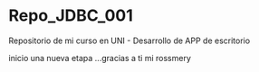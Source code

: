 # Repo_JDBC_001
Repositorio de mi curso en UNI - Desarrollo de APP de escritorio

inicio una nueva etapa ...gracias a ti mi rossmery
